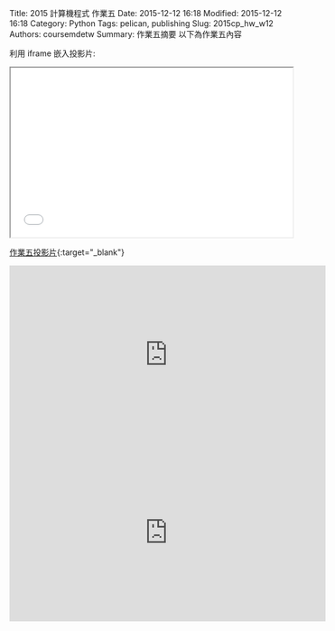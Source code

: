 Title: 2015 計算機程式 作業五
Date: 2015-12-12 16:18
Modified: 2015-12-12 16:18
Category: Python
Tags: pelican, publishing
Slug: 2015cp_hw_w12
Authors: coursemdetw
Summary: 作業五摘要
以下為作業五內容

利用 iframe 嵌入投影片:

<iframe src="simplest12.html" width="500" height="300"></iframe>

[作業五投影片](simplest12.html){:target="_blank"}

<iframe width="560" height="315" src="https://www.youtube.com/embed/gr70geQDr0o" frameborder="0" allowfullscreen></iframe> 

<iframe width="560" height="315" src="https://www.youtube.com/embed/E_0ceN_fS3o" frameborder="0" allowfullscreen></iframe>
